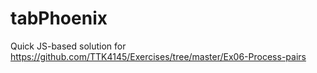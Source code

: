 # tabPhoenix
Quick JS-based solution for https://github.com/TTK4145/Exercises/tree/master/Ex06-Process-pairs
